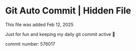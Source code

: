# Git Auto Commit | Hidden File

This file was added Feb 12, 2025

Just for fun and keeping my daily git commit active 🤪

commit number: 576017
